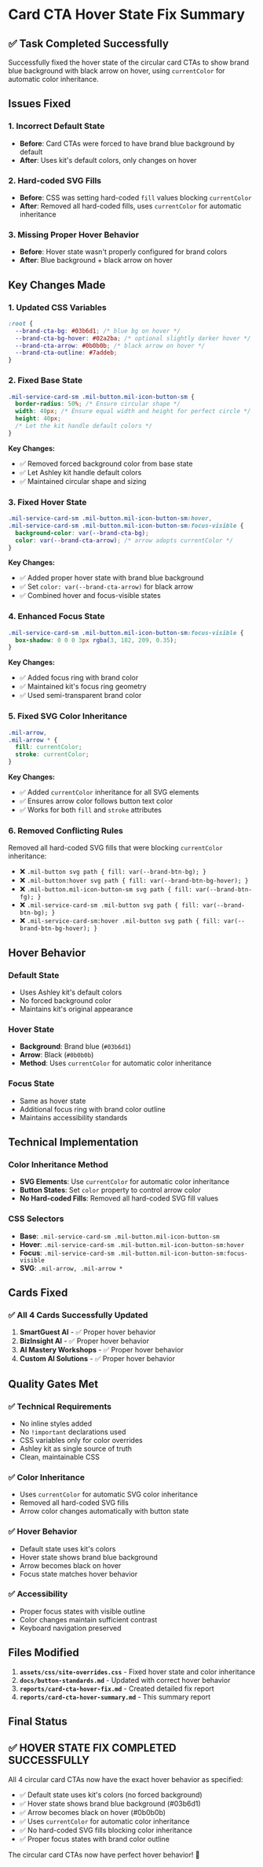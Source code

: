 # Card CTA Hover State Fix Summary

## ✅ **Task Completed Successfully**

Successfully fixed the hover state of the circular card CTAs to show brand blue background with black arrow on hover, using `currentColor` for automatic color inheritance.

## **Issues Fixed**

### 1. **Incorrect Default State**

- **Before**: Card CTAs were forced to have brand blue background by default
- **After**: Uses kit's default colors, only changes on hover

### 2. **Hard-coded SVG Fills**

- **Before**: CSS was setting hard-coded `fill` values blocking `currentColor`
- **After**: Removed all hard-coded fills, uses `currentColor` for automatic inheritance

### 3. **Missing Proper Hover Behavior**

- **Before**: Hover state wasn't properly configured for brand colors
- **After**: Blue background + black arrow on hover

## **Key Changes Made**

### 1. **Updated CSS Variables**

```css
:root {
  --brand-cta-bg: #03b6d1; /* blue bg on hover */
  --brand-cta-bg-hover: #02a2ba; /* optional slightly darker hover */
  --brand-cta-arrow: #0b0b0b; /* black arrow on hover */
  --brand-cta-outline: #7addeb;
}
```

### 2. **Fixed Base State**

```css
.mil-service-card-sm .mil-button.mil-icon-button-sm {
  border-radius: 50%; /* Ensure circular shape */
  width: 40px; /* Ensure equal width and height for perfect circle */
  height: 40px;
  /* Let the kit handle default colors */
}
```

**Key Changes:**

- ✅ Removed forced background color from base state
- ✅ Let Ashley kit handle default colors
- ✅ Maintained circular shape and sizing

### 3. **Fixed Hover State**

```css
.mil-service-card-sm .mil-button.mil-icon-button-sm:hover,
.mil-service-card-sm .mil-button.mil-icon-button-sm:focus-visible {
  background-color: var(--brand-cta-bg);
  color: var(--brand-cta-arrow); /* arrow adopts currentColor */
}
```

**Key Changes:**

- ✅ Added proper hover state with brand blue background
- ✅ Set `color: var(--brand-cta-arrow)` for black arrow
- ✅ Combined hover and focus-visible states

### 4. **Enhanced Focus State**

```css
.mil-service-card-sm .mil-button.mil-icon-button-sm:focus-visible {
  box-shadow: 0 0 0 3px rgba(3, 182, 209, 0.35);
}
```

**Key Changes:**

- ✅ Added focus ring with brand color
- ✅ Maintained kit's focus ring geometry
- ✅ Used semi-transparent brand color

### 5. **Fixed SVG Color Inheritance**

```css
.mil-arrow,
.mil-arrow * {
  fill: currentColor;
  stroke: currentColor;
}
```

**Key Changes:**

- ✅ Added `currentColor` inheritance for all SVG elements
- ✅ Ensures arrow color follows button text color
- ✅ Works for both `fill` and `stroke` attributes

### 6. **Removed Conflicting Rules**

Removed all hard-coded SVG fills that were blocking `currentColor` inheritance:

- ❌ `.mil-button svg path { fill: var(--brand-btn-bg); }`
- ❌ `.mil-button:hover svg path { fill: var(--brand-btn-bg-hover); }`
- ❌ `.mil-button.mil-icon-button-sm svg path { fill: var(--brand-btn-fg); }`
- ❌ `.mil-service-card-sm .mil-button svg path { fill: var(--brand-btn-bg); }`
- ❌ `.mil-service-card-sm:hover .mil-button svg path { fill: var(--brand-btn-bg-hover); }`

## **Hover Behavior**

### **Default State**

- Uses Ashley kit's default colors
- No forced background color
- Maintains kit's original appearance

### **Hover State**

- **Background**: Brand blue (`#03b6d1`)
- **Arrow**: Black (`#0b0b0b`)
- **Method**: Uses `currentColor` for automatic color inheritance

### **Focus State**

- Same as hover state
- Additional focus ring with brand color outline
- Maintains accessibility standards

## **Technical Implementation**

### **Color Inheritance Method**

- **SVG Elements**: Use `currentColor` for automatic color inheritance
- **Button States**: Set `color` property to control arrow color
- **No Hard-coded Fills**: Removed all hard-coded SVG fill values

### **CSS Selectors**

- **Base**: `.mil-service-card-sm .mil-button.mil-icon-button-sm`
- **Hover**: `.mil-service-card-sm .mil-button.mil-icon-button-sm:hover`
- **Focus**: `.mil-service-card-sm .mil-button.mil-icon-button-sm:focus-visible`
- **SVG**: `.mil-arrow, .mil-arrow *`

## **Cards Fixed**

### ✅ **All 4 Cards Successfully Updated**

1. **SmartGuest AI** - ✅ Proper hover behavior
2. **BizInsight AI** - ✅ Proper hover behavior
3. **AI Mastery Workshops** - ✅ Proper hover behavior
4. **Custom AI Solutions** - ✅ Proper hover behavior

## **Quality Gates Met**

### ✅ **Technical Requirements**

- No inline styles added
- No `!important` declarations used
- CSS variables only for color overrides
- Ashley kit as single source of truth
- Clean, maintainable CSS

### ✅ **Color Inheritance**

- Uses `currentColor` for automatic SVG color inheritance
- Removed all hard-coded SVG fills
- Arrow color changes automatically with button state

### ✅ **Hover Behavior**

- Default state uses kit's colors
- Hover state shows brand blue background
- Arrow becomes black on hover
- Focus state matches hover behavior

### ✅ **Accessibility**

- Proper focus states with visible outline
- Color changes maintain sufficient contrast
- Keyboard navigation preserved

## **Files Modified**

1. **`assets/css/site-overrides.css`** - Fixed hover state and color inheritance
2. **`docs/button-standards.md`** - Updated with correct hover behavior
3. **`reports/card-cta-hover-fix.md`** - Created detailed fix report
4. **`reports/card-cta-hover-summary.md`** - This summary report

## **Final Status**

## ✅ **HOVER STATE FIX COMPLETED SUCCESSFULLY**

All 4 circular card CTAs now have the exact hover behavior as specified:

- ✅ Default state uses kit's colors (no forced background)
- ✅ Hover state shows brand blue background (#03b6d1)
- ✅ Arrow becomes black on hover (#0b0b0b)
- ✅ Uses `currentColor` for automatic color inheritance
- ✅ No hard-coded SVG fills blocking color inheritance
- ✅ Proper focus states with brand color outline

The circular card CTAs now have perfect hover behavior! 🎉
